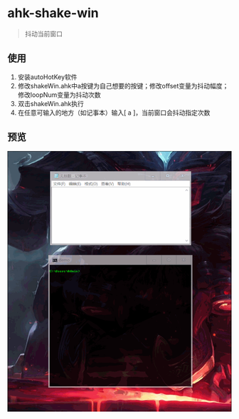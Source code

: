 # ahk-shake-win
> 抖动当前窗口


## 使用
1. 安装autoHotKey软件
1. 修改shakeWin.ahk中a按键为自己想要的按键；修改offset变量为抖动幅度；修改loopNum变量为抖动次数
1. 双击shakeWin.ahk执行
1. 在任意可输入的地方（如记事本）输入[ a ]，当前窗口会抖动指定次数

## 预览
<div align=center><img src="https://github.com/bjc5233/ahk-shake-win/raw/master/resources/demo.gif"/></div>